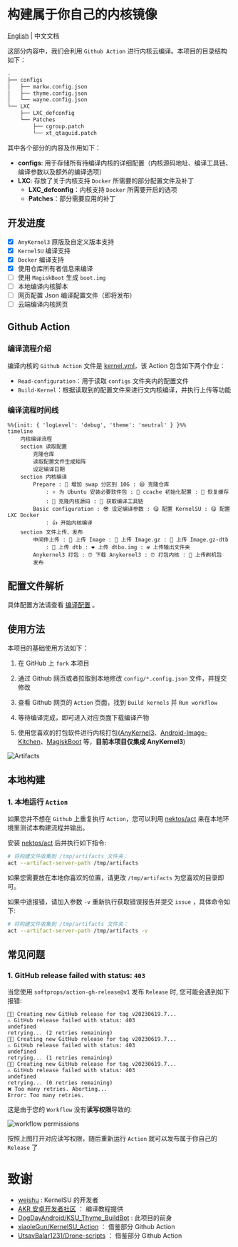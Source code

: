 # 构建属于你自己的内核镜像

[English](./README.md) | 中文文档

这部分内容中，我们会利用 `Github Action` 进行内核云编译。本项目的目录结构如下：

```sh
.
├── configs
│   ├── markw.config.json
│   ├── thyme.config.json
│   └── wayne.config.json
└── LXC
    ├── LXC_defconfig
    └── Patches
        ├── cgroup.patch
        └── xt_qtaguid.patch
```

其中各个部分的内容及作用如下：

- **configs**: 用于存储所有待编译内核的详细配置（内核源码地址、编译工具链、编译参数以及额外的编译选项）
- **LXC**: 存放了关于内核支持 `Docker` 所需要的部分配置文件及补丁
  - **LXC_defconfig**：内核支持 `Docker` 所需要开启的选项
  - **Patches**：部分需要应用的补丁

## 开发进度

- [x] `AnyKernel3` 原版及自定义版本支持
- [x] `KernelSU` 编译支持
- [x] `Docker` 编译支持
- [x] 使用仓库所有者信息来编译
- [ ] 使用 `MagiskBoot` 生成 `boot.img`
- [ ] 本地编译内核脚本
- [ ] 网页配置 Json 编译配置文件（即将发布）
- [ ] 云端编译内核网页

## Github Action

### 编译流程介绍

编译内核的 `Github Action` 文件是 [kernel.yml](../.github/workflows/kernel.yml)，该 Action 包含如下两个作业：

- `Read-configuration`：用于读取 `configs` 文件夹内的配置文件
- `Build-Kernel`：根据读取到的配置文件来进行文内核编译，并执行上传等功能

### 编译流程时间线

```mermaid
%%{init: { 'logLevel': 'debug', 'theme': 'neutral' } }%%
timeline
    内核编译流程
    section 读取配置
        克隆仓库
        读取配置文件生成矩阵
        设定编译日期
    section 内核编译
        Prepare : 📐 增加 swap 分区到 10G : 😄 克隆仓库
            : ⭐ 为 Ubuntu 安装必要软件包 : 🚄 ccache 初始化配置 : 🚅 恢复缓存
            : 🌟 克隆内核源码 : 💫 获取编译工具链
        Basic configuration : 😎 设定编译参数 : 😋 配置 KernelSU : 😋 配置 LXC Docker
            : 👍 开始内核编译
    section 文件上传、发布
        中间件上传 : 💛 上传 Image : 💙 上传 Image.gz : 💙 上传 Image.gz-dtb
            : 💜 上传 dtb : ❤️ 上传 dtbo.img : ☢️ 上传输出文件夹
        Anykernel3 打包 : ⏰ 下载 Anykernel3 : ⏰ 打包内核 : 💾 上传刷机包
        发布
```

## 配置文件解析

具体配置方法请查看 [编译配置](./configs/) 。

## 使用方法

本项目的基础使用方法如下：

1. 在 GitHub 上 `fork` 本项目

2. 通过 Github 网页或者拉取到本地修改 `config/*.config.json` 文件，并提交修改

3. 查看 Github 网页的 `Action` 页面，找到 `Build kernels` 并 `Run workflow`

4. 等待编译完成，即可进入对应页面下载编译产物

5. 使用您喜欢的打包软件进行内核打包([AnyKernel3](https://github.com/osm0sis/AnyKernel3)、[Android-Image-Kitchen](https://github.com/osm0sis/Android-Image-Kitchen)、[MagiskBoot](https://github.com/topjohnwu/Magisk/releases) 等，**目前本项目仅集成 AnyKernel3**)

![Artifacts](https://github.com/DogDayAndroid/Android-Builder/blob/main/.assets/artifacts.png?raw=true)

## 本地构建

### 1. 本地运行 `Action`

如果您并不想在 `Github` 上重复执行 `Action`，您可以利用 [nektos/act](https://github.com/nektos/act) 来在本地环境里测试本构建流程并输出。

安装 [nektos/act](https://github.com/nektos/act) 后并执行如下指令:

```sh
# 将构建文件收集到 /tmp/artifacts 文件夹：
act --artifact-server-path /tmp/artifacts
```

如果您需要放在本地你喜欢的位置，请更改 `/tmp/artifacts` 为您喜欢的目录即可。

如果中途报错，请加入参数 `-v` 重新执行获取错误报告并提交 `issue` ，具体命令如下:

```sh
# 将构建文件收集到 /tmp/artifacts 文件夹：
act --artifact-server-path /tmp/artifacts -v
```

## 常见问题

### 1. GitHub release failed with status: `403`

当您使用 `softprops/action-gh-release@v1` 发布 `Release` 时, 您可能会遇到如下报错:

```plaintext
👩‍🏭 Creating new GitHub release for tag v20230619.7...
⚠️ GitHub release failed with status: 403
undefined
retrying... (2 retries remaining)
👩‍🏭 Creating new GitHub release for tag v20230619.7...
⚠️ GitHub release failed with status: 403
undefined
retrying... (1 retries remaining)
👩‍🏭 Creating new GitHub release for tag v20230619.7...
⚠️ GitHub release failed with status: 403
undefined
retrying... (0 retries remaining)
❌ Too many retries. Aborting...
Error: Too many retries.
```

这是由于您的 `Workflow` 没有**读写权限**导致的:

![workflow permissions](https://github.com/DogDayAndroid/Android-Builder/blob/main/.assets/FAQ/workflow%20permissions.png?raw=true)

按照上图打开对应读写权限，随后重新运行 `Action` 就可以发布属于你自己的 `Release` 了

# 致谢

- [weishu](https://github.com/tiann) : KernelSU 的开发者
- [AKR 安卓开发者社区](https://www.akr-developers.com/) ： 编译教程提供
- [DogDayAndroid/KSU_Thyme_BuildBot](https://github.com/DogDayAndroid/KSU_Thyme_BuildBot) : 此项目的前身
- [xiaoleGun/KernelSU_Action](https://github.com/xiaoleGun/KernelSU_Action) ： 借鉴部分 Github Action
- [UtsavBalar1231/Drone-scripts](https://github.com/UtsavBalar1231/Drone-scripts) ： 借鉴部分 Github Action
